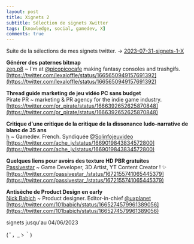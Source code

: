 ```yaml
---
layout: post
title: Xignets 2
subtitle: Sélection de signets Xwitter
tags: [knowledge, social, gamedev, X]
comments: true
---
```


Suite de la sélections de mes signets twitter.
-> [2023-07-31-signets-1-X](2023-07-31-signets-1-X.md)

**Générer des paternes bitmap**  
[zep.p8](https://twitter.com/lexaloffle) ~ I'm at [@picopicocafe](https://twitter.com/picopicocafe) making fantasy consoles and trashgifs.  
[https://twitter.com/lexaloffle/status/1665650949157691392](https://twitter.com/lexaloffle/status/1665650949157691392)  

**Thread guide marketing de jeu vidéo PC sans budget**  
Pirate PR ~ marketing & PR agency for the indie game industry.  
[https://twitter.com/pr_pirate/status/1666392652625870848](https://twitter.com/pr_pirate/status/1666392652625870848)  

**Critique d'une critique de la critique de la dissonance** **ludo-narrative de blanc de 35 ans**  
[h](https://twitter.com/ache_jv) ~ Gamedev. French. Syndiquée [@Solinfojeuvideo](https://twitter.com/Solinfojeuvideo)  
[https://twitter.com/ache_jv/status/1669019843834572800](https://twitter.com/ache_jv/status/1669019843834572800)  

**Quelques liens pour avoirs des texture HD PBR gratuites**  
[Passivestar](https://twitter.com/passivestar_) ~ Game Developer, 3D Artist, YT Content Creator ! ✨  
[https://twitter.com/passivestar_/status/1672155741065445379](https://twitter.com/passivestar_/status/1672155741065445379)  

**Antisèche de Product Design en early**  
[Nick Babich](https://twitter.com/101babich) ~ Product designer. Editor-in-chief [@uxplanet](https://twitter.com/uxplanet)  
[https://twitter.com/101babich/status/1665274579961389056](https://twitter.com/101babich/status/1665274579961389056)  


signets jusqu'au 04/06/2023

( ﾟ，_ゝ｀)